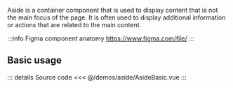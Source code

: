 Aside is a container component that is used to display content that is not the main focus of the page.
It is often used to display additional information or actions that are related to the main content.

:::info Figma component anatomy
https://www.figma.com/file/
:::

## Basic usage

<AsideBasic />

::: details Source code
<<< @/demos/aside/AsideBasic.vue
:::
